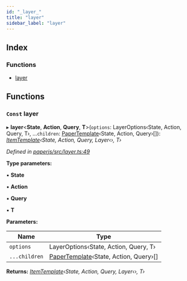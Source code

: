 ```yaml
---
id: "_layer_"
title: "layer"
sidebar_label: "layer"
---
```


## Index

### Functions

* [layer](_layer_.md#const-layer)

## Functions

### `Const` layer

▸ **layer**<**State**, **Action**, **Query**, **T**>(`options`: LayerOptions‹State, Action, Query, T›, ...`children`: [PaperTemplate](../interfaces/_template_.papertemplate.md)‹State, Action, Query›[]): *[ItemTemplate](../classes/_item_.itemtemplate.md)‹State, Action, Query, Layer‹›, T›*

*Defined in [paperjs/src/layer.ts:49](https://github.com/fponticelli/tempo/blob/master/paperjs/src/layer.ts#L49)*

**Type parameters:**

▪ **State**

▪ **Action**

▪ **Query**

▪ **T**

**Parameters:**

Name | Type |
------ | ------ |
`options` | LayerOptions‹State, Action, Query, T› |
`...children` | [PaperTemplate](../interfaces/_template_.papertemplate.md)‹State, Action, Query›[] |

**Returns:** *[ItemTemplate](../classes/_item_.itemtemplate.md)‹State, Action, Query, Layer‹›, T›*
